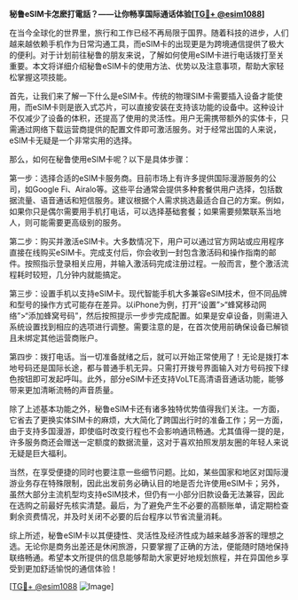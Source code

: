 **秘鲁eSIM卡怎麽打電話？——让你畅享国际通话体验[[TG💪+ @esim1088](https://t.me/s/esim1088)]**

在当今全球化的世界里，旅行和工作已经不再局限于国界。随着科技的进步，人们越来越依赖手机作为日常沟通工具，而eSIM卡的出现更是为跨境通信提供了极大的便利。对于计划前往秘鲁的朋友来说，了解如何使用eSIM卡进行电话拨打至关重要。本文将详细介绍秘鲁eSIM卡的使用方法、优势以及注意事项，帮助大家轻松掌握这项技能。

首先，让我们来了解一下什么是eSIM卡。传统的物理SIM卡需要插入设备才能使用，而eSIM卡则是嵌入式芯片，可以直接安装在支持该功能的设备中。这种设计不仅减少了设备的体积，还提高了使用的灵活性。用户无需携带额外的实体卡，只需通过网络下载运营商提供的配置文件即可激活服务。对于经常出国的人来说，eSIM卡无疑是一个非常实用的选择。

那么，如何在秘鲁使用eSIM卡呢？以下是具体步骤：

第一步：选择合适的eSIM卡服务商。目前市场上有许多提供国际漫游服务的公司，如Google Fi、Airalo等。这些平台通常会提供多种套餐供用户选择，包括数据流量、语音通话和短信服务。建议根据个人需求挑选最适合自己的方案。例如，如果你只是偶尔需要用手机打电话，可以选择基础套餐；如果需要频繁联系当地人，则可能需要更高级别的服务。

第二步：购买并激活eSIM卡。大多数情况下，用户可以通过官方网站或应用程序直接在线购买eSIM卡。完成支付后，你会收到一封包含激活码和操作指南的邮件。按照指示登录相关应用，并输入激活码完成注册过程。一般而言，整个激活流程耗时较短，几分钟内就能搞定。

第三步：设置手机以支持eSIM卡。现代智能手机大多兼容eSIM技术，但不同品牌和型号的操作方式可能存在差异。以iPhone为例，打开“设置”>“蜂窝移动网络”>“添加蜂窝号码”，然后按照提示一步步完成配置。如果是安卓设备，则需进入系统设置找到相应的选项进行调整。需要注意的是，在首次使用前确保设备已解锁且未绑定其他运营商账户。

第四步：拨打电话。当一切准备就绪之后，就可以开始正常使用了！无论是拨打本地号码还是国际长途，都与普通手机无异。只需打开拨号界面输入对方号码按下绿色按钮即可发起呼叫。此外，部分eSIM卡还支持VoLTE高清语音通话功能，能够带来更加清晰流畅的声音质量。

除了上述基本功能之外，秘鲁eSIM卡还有诸多独特优势值得我们关注。一方面，它省去了更换实体SIM卡的麻烦，大大简化了跨国出行时的准备工作；另一方面，由于支持多国漫游，即使临时改变行程也不会影响通讯畅通。尤其值得一提的是，许多服务商还会赠送一定额度的数据流量，这对于喜欢拍照发朋友圈的年轻人来说无疑是巨大福利。

当然，在享受便捷的同时也要注意一些细节问题。比如，某些国家和地区对国际漫游业务存在特殊限制，因此出发前务必确认目的地是否允许使用eSIM卡；另外，虽然大部分主流机型均支持eSIM技术，但仍有一小部分旧款设备无法兼容，因此在选购之前最好先核实清楚。最后，为了避免产生不必要的高额账单，请定期检查剩余资费情况，并及时关闭不必要的后台程序以节省流量消耗。

综上所述，秘鲁eSIM卡以其便捷性、灵活性及经济性成为越来越多游客的理想之选。无论你是商务出差还是休闲旅游，只要掌握了正确的方法，便能随时随地保持联络畅通。希望本文所提供的信息能够帮助大家更好地规划旅程，并在异国他乡享受到更加舒适愉悦的通信体验！

[[TG💪+ @esim1088](https://t.me/s/esim1088) ![Image](https://i.postimg.cc/4NQfJmqS/Snipaste-2025-05-13-00-14-12.png)]